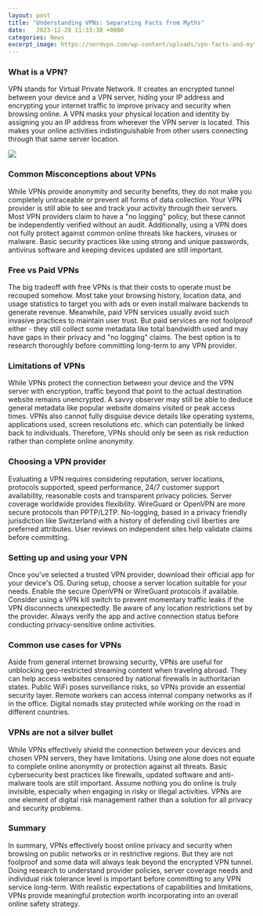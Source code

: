 ```yaml
---
layout: post
title: "Understanding VPNs: Separating Facts from Myths"
date:   2023-12-28 11:33:38 +0000
categories: News
excerpt_image: https://nordvpn.com/wp-content/uploads/vpn-facts-and-myths-1.png
---
```

### What is a VPN?
VPN stands for Virtual Private Network. It creates an encrypted tunnel between your device and a VPN server, hiding your IP address and encrypting your internet traffic to improve privacy and security when browsing online. A VPN masks your physical location and identity by assigning you an IP address from wherever the VPN server is located. This makes your online activities indistinguishable from other users connecting through that same server location.


![](https://nordvpn.com/wp-content/uploads/vpn-facts-and-myths-1.png)
### Common Misconceptions about VPNs
While VPNs provide anonymity and security benefits, they do not make you completely untraceable or prevent all forms of data collection. Your VPN provider is still able to see and track your activity through their servers. Most VPN providers claim to have a "no logging" policy, but these cannot be independently verified without an audit. Additionally, using a VPN does not fully protect against common online threats like hackers, viruses or malware. Basic security practices like using strong and unique passwords, antivirus software and keeping devices updated are still important.

### Free vs Paid VPNs
The big tradeoff with free VPNs is that their costs to operate must be recouped somehow. Most take your browsing history, location data, and usage statistics to target you with ads or even install malware backends to generate revenue. Meanwhile, paid VPN services usually avoid such invasive practices to maintain user trust. But paid services are not foolproof either - they still collect some metadata like total bandwidth used and may have gaps in their privacy and "no logging" claims. The best option is to research thoroughly before committing long-term to any VPN provider.

### Limitations of VPNs
While VPNs protect the connection between your device and the VPN server with encryption, traffic beyond that point to the actual destination website remains unencrypted. A savvy observer may still be able to deduce general metadata like popular website domains visited or peak access times. VPNs also cannot fully disguise device details like operating systems, applications used, screen resolutions etc. which can potentially be linked back to individuals. Therefore, VPNs should only be seen as risk reduction rather than complete online anonymity.

### Choosing a VPN provider
Evaluating a VPN requires considering reputation, server locations, protocols supported, speed performance, 24/7 customer support availability, reasonable costs and transparent privacy policies. Server coverage worldwide provides flexibility. WireGuard or OpenVPN are more secure protocols than PPTP/L2TP. No-logging, based in a privacy friendly jurisdiction like Switzerland with a history of defending civil liberties are preferred attributes. User reviews on independent sites help validate claims before committing.

### Setting up and using your VPN
Once you've selected a trusted VPN provider, download their official app for your device's OS. During setup, choose a server location suitable for your needs. Enable the secure OpenVPN or WireGuard protocols if available. Consider using a VPN kill switch to prevent momentary traffic leaks if the VPN disconnects unexpectedly. Be aware of any location restrictions set by the provider. Always verify the app and active connection status before conducting privacy-sensitive online activities.

### Common use cases for VPNs
Aside from general internet browsing security, VPNs are useful for unblocking geo-restricted streaming content when traveling abroad. They can help access websites censored by national firewalls in authoritarian states. Public WiFi poses surveillance risks, so VPNs provide an essential security layer. Remote workers can access internal company networks as if in the office. Digital nomads stay protected while working on the road in different countries.

### VPNs are not a silver bullet
While VPNs effectively shield the connection between your devices and chosen VPN servers, they have limitations. Using one alone does not equate to complete online anonymity or protection against all threats. Basic cybersecurity best practices like firewalls, updated software and anti-malware tools are still important. Assume nothing you do online is truly invisible, especially when engaging in risky or illegal activities. VPNs are one element of digital risk management rather than a solution for all privacy and security problems.

### Summary
In summary, VPNs effectively boost online privacy and security when browsing on public networks or in restrictive regions. But they are not foolproof and some data will always leak beyond the encrypted VPN tunnel. Doing research to understand provider policies, server coverage needs and individual risk tolerance level is important before committing to any VPN service long-term. With realistic expectations of capabilities and limitations, VPNs provide meaningful protection worth incorporating into an overall online safety strategy.
